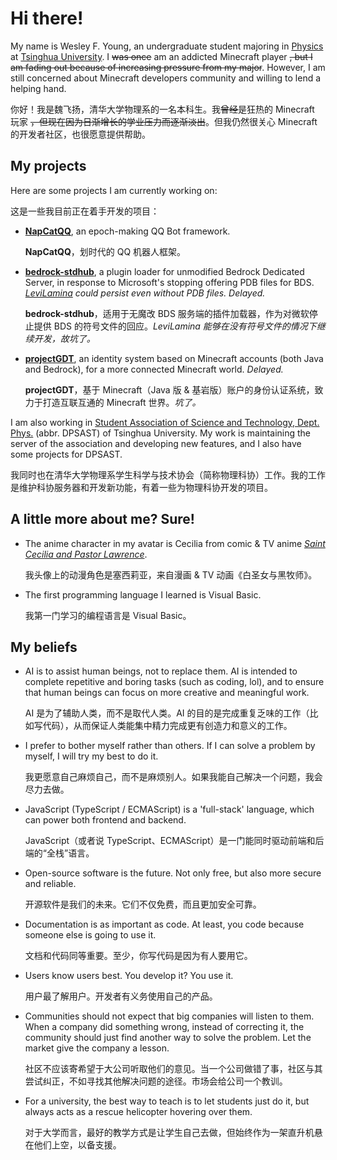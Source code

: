 # Hi there!

My name is Wesley F. Young, an undergraduate student majoring in [Physics](https://www.phys.tsinghua.edu.cn/) at [Tsinghua University](https://www.tsinghua.edu.cn/). I ~~was once~~ am an addicted Minecraft player ~~, but I am fading out because of increasing pressure from my major~~. However, I am still concerned about Minecraft developers community and willing to lend a helping hand.

你好！我是魏飞扬，清华大学物理系的一名本科生。我~~曾经~~是狂热的 Minecraft 玩家 ~~，但现在因为日渐增长的学业压力而逐渐淡出~~。但我仍然很关心 Minecraft 的开发者社区，也很愿意提供帮助。

## My projects

Here are some projects I am currently working on:

这是一些我目前正在着手开发的项目：

- [**NapCatQQ**](https://github.com/NapNeko/NapCatQQ), an epoch-making QQ Bot framework.

  **NapCatQQ**，划时代的 QQ 机器人框架。

- [**bedrock-stdhub**](https://github.com/bedrock-stdhub), a plugin loader for unmodified Bedrock Dedicated Server, in response to Microsoft's stopping offering PDB files for BDS. _[LeviLamina](https://github.com/LiteLDev/LeviLamina) could persist even without PDB files. Delayed._

  **bedrock-stdhub**，适用于无魔改 BDS 服务端的插件加载器，作为对微软停止提供 BDS 的符号文件的回应。_LeviLamina 能够在没有符号文件的情况下继续开发，故坑了。_

- [**projectGDT**](https://github.com/projectGDT), an identity system based on Minecraft accounts (both Java and Bedrock), for a more connected Minecraft world. _Delayed._

  **projectGDT**，基于 Minecraft（Java 版 & 基岩版）账户的身份认证系统，致力于打造互联互通的 Minecraft 世界。_坑了。_

I am also working in [Student Association of Science and Technology, Dept. Phys.](https://github.com/dpsast) (abbr. DPSAST) of Tsinghua University. My work is maintaining the server of the association and developing new features, and I also have some projects for DPSAST.

我同时也在清华大学物理系学生科学与技术协会（简称物理科协）工作。我的工作是维护科协服务器和开发新功能，有着一些为物理科协开发的项目。

## A little more about me? Sure!

- The anime character in my avatar is Cecilia from comic & TV anime [_Saint Cecilia and Pastor Lawrence_](https://shiroseijyo-anime.com/).

  我头像上的动漫角色是塞西莉亚，来自漫画 & TV 动画《白圣女与黑牧师》。

- The first programming language I learned is Visual Basic. 

  我第一门学习的编程语言是 Visual Basic。

## My beliefs

- AI is to assist human beings, not to replace them. AI is intended to complete repetitive and boring tasks (such as coding, lol), and to ensure that human beings can focus on more creative and meaningful work.

  AI 是为了辅助人类，而不是取代人类。AI 的目的是完成重复乏味的工作（比如写代码），从而保证人类能集中精力完成更有创造力和意义的工作。

- I prefer to bother myself rather than others. If I can solve a problem by myself, I will try my best to do it.

  我更愿意自己麻烦自己，而不是麻烦别人。如果我能自己解决一个问题，我会尽力去做。

- JavaScript (TypeScript / ECMAScript) is a 'full-stack' language, which can power both frontend and backend.

  JavaScript（或者说 TypeScript、ECMAScript）是一门能同时驱动前端和后端的“全栈”语言。

- Open-source software is the future. Not only free, but also more secure and reliable.

  开源软件是我们的未来。它们不仅免费，而且更加安全可靠。

- Documentation is as important as code. At least, you code because someone else is going to use it.

  文档和代码同等重要。至少，你写代码是因为有人要用它。

- Users know users best. You develop it? You use it.

  用户最了解用户。开发者有义务使用自己的产品。

- Communities should not expect that big companies will listen to them. When a company did something wrong, instead of correcting it, the community should just find another way to solve the problem. Let the market give the company a lesson.

  社区不应该寄希望于大公司听取他们的意见。当一个公司做错了事，社区与其尝试纠正，不如寻找其他解决问题的途径。市场会给公司一个教训。

- For a university, the best way to teach is to let students just do it, but always acts as a rescue helicopter hovering over them.

  对于大学而言，最好的教学方式是让学生自己去做，但始终作为一架直升机悬在他们上空，以备支援。
